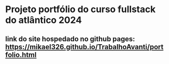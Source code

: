 # **Projeto portfólio do curso fullstack do atlântico 2024**

## link do site hospedado no github pages: https://mikael326.github.io/TrabalhoAvanti/portfolio.html


